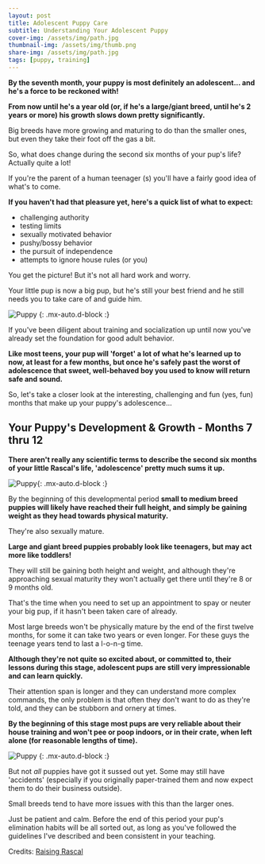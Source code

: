 ```yaml
---
layout: post
title: Adolescent Puppy Care
subtitle: Understanding Your Adolescent Puppy
cover-img: /assets/img/path.jpg
thumbnail-img: /assets/img/thumb.png
share-img: /assets/img/path.jpg
tags: [puppy, training]
---
```


**By the seventh month, your puppy is most definitely an adolescent... and he's a force to be reckoned with!**

**From now until he's a year old (or, if he's a large/giant breed, until he's 2 years or more) his growth slows down pretty significantly.**

Big breeds have more growing and maturing to do than the smaller ones, but even they take their foot off the gas a bit.

So, what does change during the second six months of your pup's life? Actually quite a lot!

If you're the parent of a human teenager (s) you'll have a fairly good idea of what's to come.

**If you haven't had that pleasure yet, here's a quick list of what to expect:**

- challenging authority
- testing limits
- sexually motivated behavior
- pushy/bossy behavior
- the pursuit of independence
- attempts to ignore house rules (or you)

You get the picture! But it's not all hard work and worry.

Your little pup is now a big pup, but he's still your best friend and he still needs you to take care of and guide him.

![Puppy](https://www.flickr.com/photos/40052928@N03/3684068448/in/photolist-6BxPcw-6mEqFe-4Zbovv-drysMN-dryneZ-85BNLN-7FVewp-yLvE2w-67MKQn-gHag9i-a2QMTK-dWujG-4qTsdx-4RZ9zj-4qTsbg-6bM3sR-SdJ5Bf-9pWjfY-4jzamv-YoATam-bmzqnh-8SUChJ-711mKT-7CM1tV-2UBiqD-2UBgP4-2cXVXyb-dryibT-cqDDzG-7nT5jU-4qXyUj-drywHm-drynh8-JTCdtq-4qTtEX-85BN6U-drytQN-85BNdU-aWiBcX-ch5By7-GZ6cFw-9z58i1-zDEPx-8A827J-79y7JB-fmNG3w-79BYQw-aVZ9zx-BmVYuk-cK2ECo) {: .mx-auto.d-block :}

If you've been diligent about training and socialization up until now you've already set the foundation for good adult behavior.

**Like most teens, your pup will 'forget' a lot of what he's learned up to now, at least for a few months, but once he's safely past the worst of adolescence that sweet, well-behaved boy you used to know will return safe and sound.**

So, let's take a closer look at the interesting, challenging and fun (yes, fun) months that make up your puppy's adolescence...

## Your Puppy's Development & Growth - Months 7 thru 12
**There aren't really any scientific terms to describe the second six months of your little Rascal's life, 'adolescence' pretty much sums it up.**

![Puppy](https://www.flickr.com/photos/135738185@N06/22482191888/in/photolist-AfF7o5-65MWQU-bph23N-4MBwFw-drymAT-drymfD-5mkeRr-7pKY6g-aAvTQV-4MqGxT-715kQU-5em84j-22MQJ1a-dryiNa-gHa3cW-e1a14Q-6BxPcw-6mEqFe-4Zbovv-drysMN-dryneZ-85BNLN-7FVewp-yLvE2w-67MKQn-gHag9i-a2QMTK-dWujG-4qTsdx-4RZ9zj-4qTsbg-6bM3sR-SdJ5Bf-9pWjfY-4jzamv-YoATam-bmzqnh-8SUChJ-711mKT-7CM1tV-2UBiqD-2UBgP4-2cXVXyb-dryibT-cqDDzG-7nT5jU-4qXyUj-drywHm-drynh8-JTCdtq){: .mx-auto.d-block :}

By the beginning of this developmental period **small to medium breed puppies will likely have reached their full height, and simply be gaining weight as they head towards physical maturity.**

They're also sexually mature.

**Large and giant breed puppies probably look like teenagers, but may act more like toddlers!**

They will still be gaining both height and weight, and although they're approaching sexual maturity they won't actually get there until they're 8 or 9 months old.

That's the time when you need to set up an appointment to spay or neuter your big pup, if it hasn't been taken care of already.

Most large breeds won't be physically mature by the end of the first twelve months, for some it can take two years or even longer. For these guys the teenage years tend to last a l-o-n-g time.

**Although they're not quite so excited about, or committed to, their lessons during this stage, adolescent pups are still very impressionable and can learn quickly.**

Their attention span is longer and they can understand more complex commands, the only problem is that often they don't want to do as they're told, and they can be stubborn and ornery at times.

**By the beginning of this stage most pups are very reliable about their house training and won't pee or poop indoors, or in their crate, when left alone (for reasonable lengths of time).**

![Puppy](https://www.flickr.com/photos/31054966@N07/3336014356/in/photolist-65MWQU-bph23N-4MBwFw-drymAT-drymfD-5mkeRr-7pKY6g-aAvTQV-4MqGxT-715kQU-5em84j-22MQJ1a-dryiNa-gHa3cW-e1a14Q-6BxPcw-6mEqFe-4Zbovv-drysMN-dryneZ-85BNLN-7FVewp-yLvE2w-67MKQn-gHag9i-a2QMTK-dWujG-4qTsdx-4RZ9zj-4qTsbg-6bM3sR-SdJ5Bf-9pWjfY-4jzamv-YoATam-bmzqnh-8SUChJ-711mKT-7CM1tV-2UBiqD-2UBgP4-2cXVXyb-dryibT-cqDDzG-7nT5jU-4qXyUj-drywHm-drynh8-JTCdtq-4qTtEX) {: .mx-auto.d-block :}

But not *all* puppies have got it sussed out yet. Some may still have 'accidents' (especially if you originally paper-trained them and now expect them to do their business outside).

Small breeds tend to have more issues with this than the larger ones.

Just be patient and calm. Before the end of this period your pup's elimination habits will be all sorted out, as long as you've followed the guidelines I've described and been consistent in your teaching.

Credits: [Raising Rascal](https://www.raisingrascal.com)
